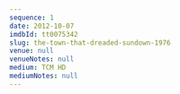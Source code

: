 ```yaml
---
sequence: 1
date: 2012-10-07
imdbId: tt0075342
slug: the-town-that-dreaded-sundown-1976
venue: null
venueNotes: null
medium: TCM HD
mediumNotes: null
---
```


